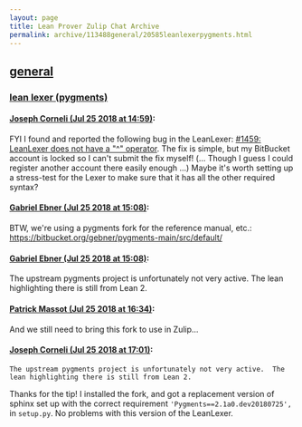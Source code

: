 ```yaml
---
layout: page
title: Lean Prover Zulip Chat Archive 
permalink: archive/113488general/20585leanlexerpygments.html
---
```


## [general](index.html)
### [lean lexer (pygments)](20585leanlexerpygments.html)

#### [Joseph Corneli (Jul 25 2018 at 14:59)](https://leanprover.zulipchat.com/#narrow/stream/113488-general/topic/lean%20lexer%20%28pygments%29/near/130273767):
FYI I found and reported the following bug in the LeanLexer: [#1459: LeanLexer does not have a "^" operator](https://bitbucket.org/birkenfeld/pygments-main/issues/1459/leanlexer-does-not-have-a-operator).  The fix is simple, but my BitBucket account is locked so I can't submit the fix myself! (... Though I guess I could register another account there easily enough ...) Maybe it's worth setting up a stress-test for the Lexer to make sure that it has all the other required syntax?

#### [Gabriel Ebner (Jul 25 2018 at 15:08)](https://leanprover.zulipchat.com/#narrow/stream/113488-general/topic/lean%20lexer%20%28pygments%29/near/130274242):
BTW, we're using a pygments fork for the reference manual, etc.: https://bitbucket.org/gebner/pygments-main/src/default/

#### [Gabriel Ebner (Jul 25 2018 at 15:08)](https://leanprover.zulipchat.com/#narrow/stream/113488-general/topic/lean%20lexer%20%28pygments%29/near/130274253):
The upstream pygments project is unfortunately not very active.  The lean highlighting there is still from Lean 2.

#### [Patrick Massot (Jul 25 2018 at 16:34)](https://leanprover.zulipchat.com/#narrow/stream/113488-general/topic/lean%20lexer%20%28pygments%29/near/130278694):
And we still need to bring this fork to use in Zulip...

#### [Joseph Corneli (Jul 25 2018 at 17:01)](https://leanprover.zulipchat.com/#narrow/stream/113488-general/topic/lean%20lexer%20%28pygments%29/near/130280318):
```quote
The upstream pygments project is unfortunately not very active.  The lean highlighting there is still from Lean 2.
```
Thanks for the tip!  I installed the fork, and got a replacement version of sphinx set up with the correct requirement `'Pygments==2.1a0.dev20180725',` in `setup.py`.  No problems with this version of the LeanLexer.

